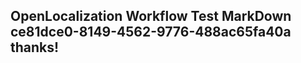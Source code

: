 <properties
ms.topic="hero-topic1"
ms.test1="hero-topic"
ms.test2="test"/>

## OpenLocalization Workflow Test MarkDown ce81dce0-8149-4562-9776-488ac65fa40a thanks!
